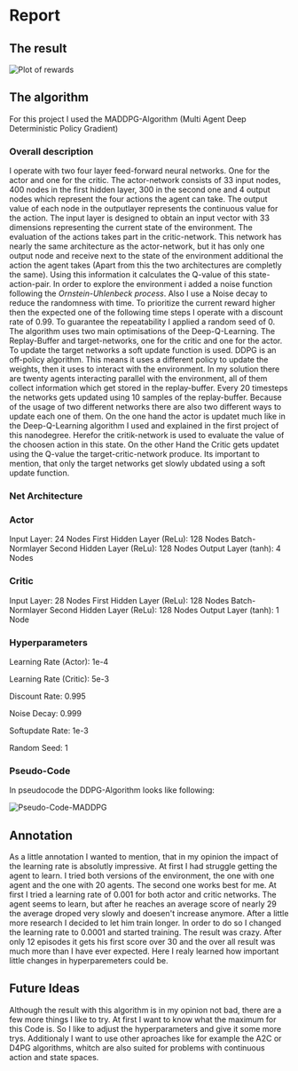 # Report

## The result

![Plot of rewards](Collaboration_and_Competition_Performace.png)

## The algorithm

For this project I used the MADDPG-Algorithm (Multi Agent Deep Deterministic Policy Gradient)

### Overall description



I operate with two four layer feed-forward neural networks. One for the actor and one for the critic. The actor-network consists of 33 input nodes, 400 nodes in the first hidden layer, 300 in the second one and 4 output nodes which represent the four actions the agent can take. The output value of each node in the outputlayer represents the continuous value for the action. The input layer is designed to obtain an input vector with 33 dimensions representing the current state of the environment. The evaluation of the actions takes part in the critic-network. This network has nearly the same architecture as the actor-network, but it has only one output node and receive next to the state of the environment additional the action the agent takes (Apart from this the two architectures are completly the same). Using this information it calculates the Q-value of this state-action-pair. In order to explore the environment i added a noise function following the *Ornstein-Uhlenbeck process*. Also I use a Noise decay to reduce the randomness with time. To prioritize the current reward higher then the expected one of the following time steps I operate with a discount rate of 0.99. To guarantee the repeatability I applied a random seed of 0. The algorithm uses two main optimisations of the Deep-Q-Learning.
The Replay-Buffer and target-networks, one for the critic and one for the actor. To update the target networks a soft update function is used. DDPG is an off-policy algorithm. This means it uses a different policy to update the weights, then it uses to interact with the environment. In my solution there are twenty agents interacting parallel with the environment, all of them collect information which get stored in the replay-buffer. Every 20 timesteps the networks gets updated using 10 samples of the replay-buffer. Because of the usage of two different networks there are also two different ways to update each one of them. On the one hand the actor is updatet much like in the Deep-Q-Learning algorithm I used and explained in the first project of this nanodegree. Herefor the critik-network is used to evaluate the value of the choosen action in this state. On the other Hand the Critic gets updatet using the Q-value the target-critic-network produce. Its important to mention, that only the target networks get slowly ubdated using a soft update function.

### Net Architecture

### Actor

Input Layer:        24 Nodes
First Hidden Layer (ReLu): 128 Nodes
Batch-Normlayer
Second Hidden Layer (ReLu): 128 Nodes
Output Layer (tanh):        4 Nodes

### Critic

Input Layer:        28 Nodes
First Hidden Layer (ReLu): 128 Nodes
Batch-Normlayer
Second Hidden Layer (ReLu): 128 Nodes
Output Layer (tanh):        1 Node

### Hyperparameters

Learning Rate (Actor):   1e-4

Learning Rate (Critic):  5e-3

Discount Rate:           0.995

Noise Decay:             0.999

Softupdate Rate:         1e-3

Random Seed:             1

### Pseudo-Code

In pseudocode the DDPG-Algorithm looks like following:

![Pseudo-Code-MADDPG](Pseudo_Code_MADDPG.png)

## Annotation

As a little annotation I wanted to mention, that in my opinion the impact of the learning rate is absolutly impressive. At first I had struggle getting the agent to learn. I tried both versions of the environment, the one with one agent and the one with 20 agents. The second one works best for me. At first I tried a learning rate of 0.001 for both actor and critic networks. The agent seems to learn, but after he reaches an average score of nearly 29 the average droped very slowly and doesen't increase anymore. After a little more research I decided to let him train longer. In order to do so I changed the learning rate to 0.0001 and started training. The result was crazy. After only 12 episodes it gets his first score over 30 and the over all result was much more than I have ever expected. Here I realy learned how important little changes in hyperparemeters could be.

## Future Ideas

Although the result with this algorithm is in my opinion not bad, there are a few more things I like to try. At first I want to know what the maximum for this Code is. So I like to adjust the hyperparameters and give it some more trys. Additionaly I want to use other aproaches like for example the A2C or D4PG algorithms, whitch are also suited for problems with continuous action and state spaces.  
